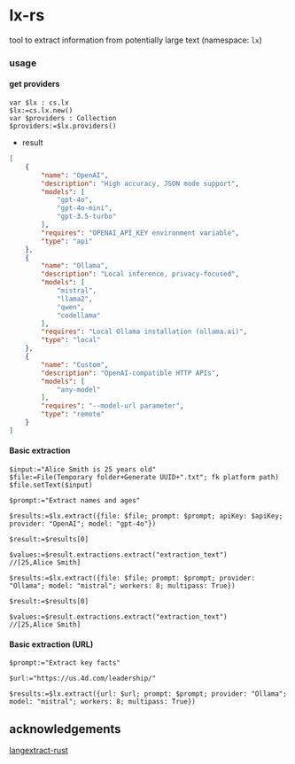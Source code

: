 # lx-rs
tool to extract information from potentially large text (namespace: `lx`)

### usage

#### get providers

```4d
var $lx : cs.lx
$lx:=cs.lx.new()
var $providers : Collection
$providers:=$lx.providers()
```

* result 

```json
[
	{
		"name": "OpenAI",
		"description": "High accuracy, JSON mode support",
		"models": [
			"gpt-4o",
			"gpt-4o-mini",
			"gpt-3.5-turbo"
		],
		"requires": "OPENAI_API_KEY environment variable",
		"type": "api"
	},
	{
		"name": "Ollama",
		"description": "Local inference, privacy-focused",
		"models": [
			"mistral",
			"llama2",
			"qwen",
			"codellama"
		],
		"requires": "Local Ollama installation (ollama.ai)",
		"type": "local"
	},
	{
		"name": "Custom",
		"description": "OpenAI-compatible HTTP APIs",
		"models": [
			"any-model"
		],
		"requires": "--model-url parameter",
		"type": "remote"
	}
]
```

#### Basic extraction

```4d	
$input:="Alice Smith is 25 years old"
$file:=File(Temporary folder+Generate UUID+".txt"; fk platform path)
$file.setText($input)

$prompt:="Extract names and ages"

$results:=$lx.extract({file: $file; prompt: $prompt; apiKey: $apiKey; provider: "OpenAI"; model: "gpt-4o"})

$result:=$results[0]

$values:=$result.extractions.extract("extraction_text")
//[25,Alice Smith]

$results:=$lx.extract({file: $file; prompt: $prompt; provider: "Ollama"; model: "mistral"; workers: 8; multipass: True})

$result:=$results[0]

$values:=$result.extractions.extract("extraction_text")
//[25,Alice Smith]
```

#### Basic extraction (URL)

```4d
$prompt:="Extract key facts"

$url:="https://us.4d.com/leadership/"

$results:=$lx.extract({url: $url; prompt: $prompt; provider: "Ollama"; model: "mistral"; workers: 8; multipass: True})
```

## acknowledgements

[langextract-rust](https://crates.io/crates/langextract-rust)
